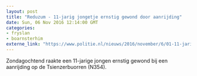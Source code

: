 ```yaml
---
layout: post
title: "Reduzum - 11-jarig jongetje ernstig gewond door aanrijding"
date: Sun, 06 Nov 2016 12:14:00 GMT
categories: 
- fryslan 
- boarnsterhim 
externe_link: "https://www.politie.nl/nieuws/2016/november/6/01-11-jarig-jongetje-ernstig-gewond-door-aanrijding.html"
---
```


Zondagochtend raakte een 11-jarige jongen ernstig gewond bij een aanrijding op de Tsienzerbuorren (N354).
